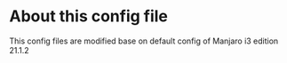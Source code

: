 # About this config file

This config files are modified base on default config of Manjaro i3 edition 21.1.2